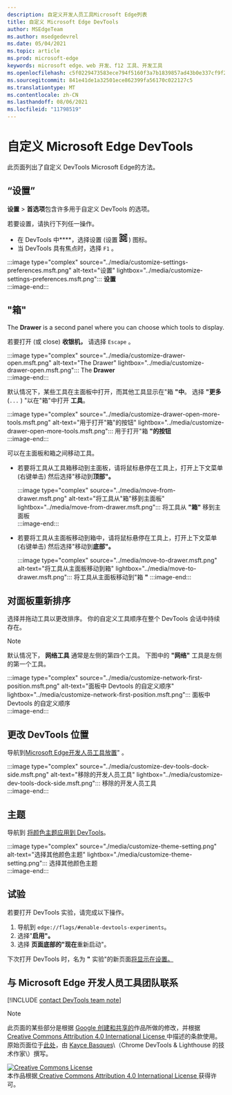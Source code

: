 ```yaml
---
description: 自定义开发人员工具Microsoft Edge列表
title: 自定义 Microsoft Edge DevTools
author: MSEdgeTeam
ms.author: msedgedevrel
ms.date: 05/04/2021
ms.topic: article
ms.prod: microsoft-edge
keywords: microsoft edge、web 开发、f12 工具、开发工具
ms.openlocfilehash: c5f0229473583ece794f5160f3a7b1839857ad43b0e337cf9f28dba290458534
ms.sourcegitcommit: 841e41de1a32501ece862399fa56170c022127c5
ms.translationtype: MT
ms.contentlocale: zh-CN
ms.lasthandoff: 08/06/2021
ms.locfileid: "11798519"
---
```

<!-- Copyright Kayce Basques 

   Licensed under the Apache License, Version 2.0 (the "License");
   you may not use this file except in compliance with the License.
   You may obtain a copy of the License at

       https://www.apache.org/licenses/LICENSE-2.0

   Unless required by applicable law or agreed to in writing, software
   distributed under the License is distributed on an "AS IS" BASIS,
   WITHOUT WARRANTIES OR CONDITIONS OF ANY KIND, either express or implied.
   See the License for the specific language governing permissions and
   limitations under the License.  -->
# <a name="customize-microsoft-edge-devtools"></a>自定义 Microsoft Edge DevTools  

此页面列出了自定义 DevTools Microsoft Edge的方法。  

## <a name="settings"></a>“设置”  

**设置**  > **首选项**包含许多用于自定义 DevTools 的选项。  

若要设置，请执行下列任一操作。
*   在 DevTools 中****，选择设置 \(设置 ![ ](../media/settings-icon-dark.msft.png) \) 图标。
*   当 DevTools 具有焦点时，选择 `F1` 。
    
:::image type="complex" source="../media/customize-settings-preferences.msft.png" alt-text="设置" lightbox="../media/customize-settings-preferences.msft.png":::
   **设置**  
:::image-end:::  

## <a name="drawer"></a>"箱"  

The **Drawer** is a second panel where you can choose which tools to display.  

若要打开 \(或 close\) **收银机，** 请选择 `Escape` 。  

:::image type="complex" source="../media/customize-drawer-open.msft.png" alt-text="The Drawer" lightbox="../media/customize-drawer-open.msft.png":::
   The **Drawer**  
:::image-end:::  

默认情况下，某些工具在主面板中打开，而其他工具显示在"箱 **"中**。  选择 **"更多** \(`...` \) "以在"箱"中打开 **工具**。  

:::image type="complex" source="../media/customize-drawer-open-more-tools.msft.png" alt-text="用于打开"箱"的按钮" lightbox="../media/customize-drawer-open-more-tools.msft.png":::
   用于打开"箱 **"的按钮**  
:::image-end:::  

可以在主面板和箱之间移动工具。  

*   若要将工具从工具箱移动到主面板，请将鼠标悬停在工具上，打开上下文菜单 \(右键单击\) 然后选择"移动到**顶部"。**  
    
    :::image type="complex" source="../media/move-from-drawer.msft.png" alt-text="将工具从"箱"移到主面板" lightbox="../media/move-from-drawer.msft.png":::
       将工具从 **"箱"** 移到主面板  
    :::image-end:::  
    
*   若要将工具从主面板移动到箱中，请将鼠标悬停在工具上，打开上下文菜单 \(右键单击\) 然后选择"移动到**底部"。**  
    
    :::image type="complex" source="../media/move-to-drawer.msft.png" alt-text="将工具从主面板移动到箱" lightbox="../media/move-to-drawer.msft.png":::
       将工具从主面板移动到"箱 **"**
    :::image-end:::  
    

## <a name="reorder-panels"></a>对面板重新排序  

选择并拖动工具以更改排序。  你的自定义工具顺序在整个 DevTools 会话中持续存在。  

> [!NOTE]
> 默认情况下， **网络工具** 通常是左侧的第四个工具。  下图中的 **"网络"** 工具是左侧的第一个工具。  

:::image type="complex" source="../media/customize-network-first-position.msft.png" alt-text="面板中 Devtools 的自定义顺序" lightbox="../media/customize-network-first-position.msft.png":::
   面板中 Devtools 的自定义顺序  
:::image-end:::  

## <a name="change-devtools-placement"></a>更改 DevTools 位置  

导航到[Microsoft Edge开发人员工具放置][DevToolsPlacement]" 。  

:::image type="complex" source="../media/customize-dev-tools-dock-side.msft.png" alt-text="移除的开发人员工具" lightbox="../media/customize-dev-tools-dock-side.msft.png":::
   移除的开发人员工具  
:::image-end:::  

## <a name="theme"></a>主题  

导航到 [将颜色主题应用到 DevTools][Theme]。  

:::image type="complex" source="./media/customize-theme-setting.png" alt-text="选择其他颜色主题" lightbox="./media/customize-theme-setting.png":::
   选择其他颜色主题  
:::image-end:::  

## <a name="experiments"></a>试验  

若要打开 DevTools 实验，请完成以下操作。  

1.  导航到 `edge://flags/#enable-devtools-experiments`。  
1.  选择"**启用"。**  
1.  选择 **页面底部的"现在**重新启动"。  

下次打开 DevTools 时，名为 **"** 实验"的新页面[将显示在设置。](#settings)  

## <a name="getting-in-touch-with-the-microsoft-edge-devtools-team"></a>与 Microsoft Edge 开发人员工具团队联系  

[!INCLUDE [contact DevTools team note](../includes/contact-devtools-team-note.md)]  

<!-- image links -->  

[ImageMoreIcon]: ../media/more-icon.msft.png  

<!-- links -->  

[DevToolsPlacement]: ./placement.md "更改 Microsoft Edge DevTools 放置 | Microsoft Docs"  
[Theme]: ./theme.md "将颜色主题应用到 DevTools |Microsoft Docs"  

> [!NOTE]
> 此页面的某些部分是根据 [Google 创建和共享的][GoogleSitePolicies]作品所做的修改，并根据[ Creative Commons Attribution 4.0 International License ][CCA4IL]中描述的条款使用。  
> 原始页面位于[此处](https://developers.google.com/web/tools/chrome-devtools/customize/index)，由 [Kayce Basques][KayceBasques]\（Chrome DevTools \& Lighthouse 的技术作家\）撰写。  

[![Creative Commons License][CCby4Image]][CCA4IL]  
本作品根据[ Creative Commons Attribution 4.0 International License ][CCA4IL]获得许可。  

[CCA4IL]: https://creativecommons.org/licenses/by/4.0  
[CCby4Image]: https://i.creativecommons.org/l/by/4.0/88x31.png  
[GoogleSitePolicies]: https://developers.google.com/terms/site-policies  
[KayceBasques]: https://developers.google.com/web/resources/contributors#kayce-basques  
